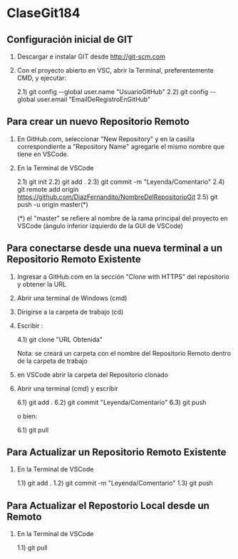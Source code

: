 # ClaseGit184 

Configuración inicial de GIT
------------------------------

1) Descargar e instalar GIT desde http://git-scm.com
2) Con el proyecto abierto en VSC, abrir la Terminal, preferentemente CMD,
y ejecutar:

	2.1) git config --global user.name "UsuarioGitHub"
	2.2) git config --global user.email "EmailDeRegistroEnGitHub"



Para crear un nuevo Repositorio Remoto
--------------------------------------

1) En GitHub.com, seleccionar "New Repository" y en la casilla correspondiente
a "Repository Name" agregarle el mismo nombre que tiene en VSCode.

2) En la Terminal de VSCode

	2.1) git init
	2.2) git add .
	2.3) git commit -m "Leyenda/Comentario"
	2.4) git remote add origin https://github.com/DiazFernandito/NombreDelRepositorioGit
	2.5) git push -u origin master(*)

	(*) el "master" se refiere al nombre de la rama principal del proyecto en VSCode
	(ángulo inferior izquierdo de la GUI de VSCode)


Para conectarse desde una nueva terminal a un Repositorio Remoto Existente
--------------------------------------------------------------------------

1) Ingresar a GitHub.com en la sección "Clone with HTTPS" del repositorio y obtener la URL
2) Abrir una terminal de Windows (cmd)
3) Dirigirse a la carpeta de trabajo (cd)
4) Escribir :

	4.1) git clone "URL Obtenida" 

	Nota: se creará un carpeta con el nombre del Repositorio Remoto dentro de la carpeta
	de trabajo

5) en VSCode abrir la carpeta del Repositorio clonado
6) Abrir una terminal (cmd) y escribir

	6.1) git add .
	6.2) git commit "Leyenda/Comentario"
	6.3) git push

	o bien:
	
	6.1) git pull

Para Actualizar un Repositorio Remoto Existente
-----------------------------------------

1) En la Terminal de VSCode

	1.1) git add .
	1.2) git commit -m "Leyenda/Comentario"
	1.3) git push


Para Actualizar el Repostorio Local desde un Remoto
---------------------------------------------------

1) En la Terminal de VSCode

	1.1) git pull

